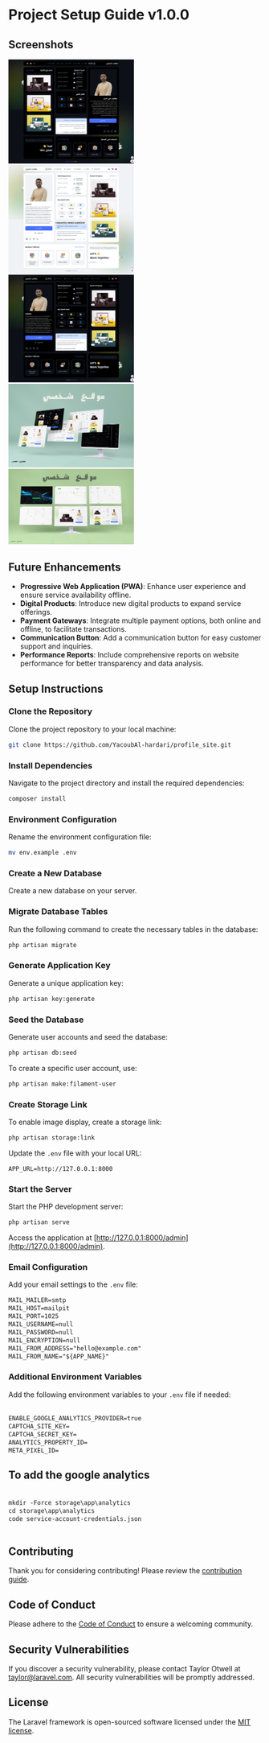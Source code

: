 # Project Setup Guide v1.0.0

## Screenshots
<img src="https://raw.githubusercontent.com/YacoubAl-hardari/profile_site/main/screencapture-profile-site-test-2024-05-04-03_33_10.png" alt="Screenshot 1" style="width:250px; margin-right:10px;"> <img src="https://raw.githubusercontent.com/YacoubAl-hardari/profile_site/main/screencapture-profile-site-test-2024-05-04-03_33_33.png" alt="Screenshot 2" style="width:250px; margin-right:10px;"> <img src="https://raw.githubusercontent.com/YacoubAl-hardari/profile_site/main/screencapture-profile-site-test-2024-05-04-03_33_20.png" alt="Screenshot 3" style="width:250px; margin-right:10px;"> <img src="https://raw.githubusercontent.com/YacoubAl-hardari/profile_site/main/1.jpg" alt="Screenshot 4" style="width:250px; margin-right:10px;"> <img src="https://raw.githubusercontent.com/YacoubAl-hardari/profile_site/main/2.jpg" alt="Screenshot 5" style="width:250px; margin-right:10px;">

## Future Enhancements
- **Progressive Web Application (PWA)**: Enhance user experience and ensure service availability offline.
- **Digital Products**: Introduce new digital products to expand service offerings.
- **Payment Gateways**: Integrate multiple payment options, both online and offline, to facilitate transactions.
- **Communication Button**: Add a communication button for easy customer support and inquiries.
- **Performance Reports**: Include comprehensive reports on website performance for better transparency and data analysis.

## Setup Instructions

### Clone the Repository
Clone the project repository to your local machine:
```bash
git clone https://github.com/YacoubAl-hardari/profile_site.git
```

### Install Dependencies
Navigate to the project directory and install the required dependencies:
```bash
composer install
```

### Environment Configuration
Rename the environment configuration file:
```bash
mv env.example .env
```


### Create a New Database
Create a new database on your server.

### Migrate Database Tables
Run the following command to create the necessary tables in the database:
```bash
php artisan migrate
```

### Generate Application Key
Generate a unique application key:
```bash
php artisan key:generate
```


### Seed the Database
Generate user accounts and seed the database:
```bash
php artisan db:seed
```
To create a specific user account, use:
```bash
php artisan make:filament-user
```

### Create Storage Link
To enable image display, create a storage link:
```bash
php artisan storage:link
```
Update the `.env` file with your local URL:
```env
APP_URL=http://127.0.0.1:8000
```

### Start the Server
Start the PHP development server:
```bash
php artisan serve
```
Access the application at [http://127.0.0.1:8000/admin](http://127.0.0.1:8000/admin).

### Email Configuration
Add your email settings to the `.env` file:
```env
MAIL_MAILER=smtp
MAIL_HOST=mailpit
MAIL_PORT=1025
MAIL_USERNAME=null
MAIL_PASSWORD=null
MAIL_ENCRYPTION=null
MAIL_FROM_ADDRESS="hello@example.com"
MAIL_FROM_NAME="${APP_NAME}"
```

### Additional Environment Variables
Add the following environment variables to your `.env` file if needed:
```env

ENABLE_GOOGLE_ANALYTICS_PROVIDER=true
CAPTCHA_SITE_KEY=
CAPTCHA_SECRET_KEY=
ANALYTICS_PROPERTY_ID=
META_PIXEL_ID=
```


## To add the google analytics

```

mkdir -Force storage\app\analytics
cd storage\app\analytics
code service-account-credentials.json


```

## Contributing
Thank you for considering contributing! Please review the [contribution guide](https://laravel.com/docs/contributions).

## Code of Conduct
Please adhere to the [Code of Conduct](https://laravel.com/docs/contributions#code-of-conduct) to ensure a welcoming community.

## Security Vulnerabilities
If you discover a security vulnerability, please contact Taylor Otwell at [taylor@laravel.com](mailto:taylor@laravel.com). All security vulnerabilities will be promptly addressed.

## License
The Laravel framework is open-sourced software licensed under the [MIT license](https://opensource.org/licenses/MIT).
